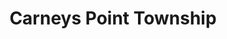 ---
title: Carneys Point Township
url: /carneys-point-township/
latitude: 39.687
longitude: -75.488
---